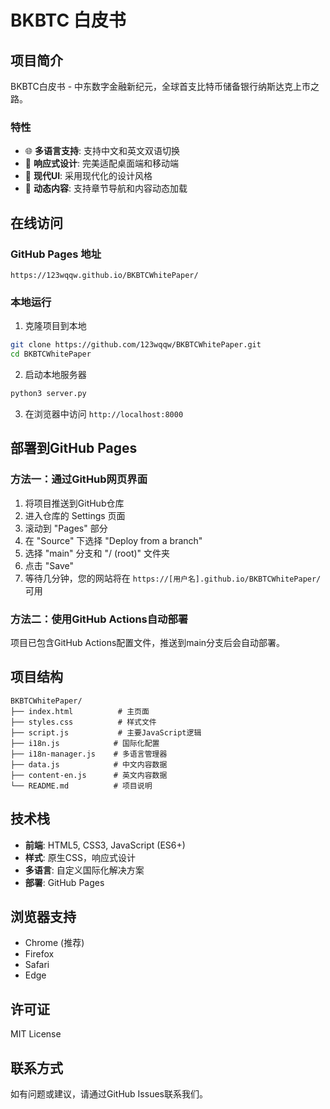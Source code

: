 # BKBTC 白皮书

## 项目简介

BKBTC白皮书 - 中东数字金融新纪元，全球首支比特币储备银行纳斯达克上市之路。

### 特性

- 🌐 **多语言支持**: 支持中文和英文双语切换
- 📱 **响应式设计**: 完美适配桌面端和移动端
- 🎨 **现代UI**: 采用现代化的设计风格
- 🔄 **动态内容**: 支持章节导航和内容动态加载

## 在线访问

### GitHub Pages 地址
```
https://123wqqw.github.io/BKBTCWhitePaper/
```

### 本地运行

1. 克隆项目到本地
```bash
git clone https://github.com/123wqqw/BKBTCWhitePaper.git
cd BKBTCWhitePaper
```

2. 启动本地服务器
```bash
python3 server.py
```

3. 在浏览器中访问 `http://localhost:8000`

## 部署到GitHub Pages

### 方法一：通过GitHub网页界面

1. 将项目推送到GitHub仓库
2. 进入仓库的 Settings 页面
3. 滚动到 "Pages" 部分
4. 在 "Source" 下选择 "Deploy from a branch"
5. 选择 "main" 分支和 "/ (root)" 文件夹
6. 点击 "Save"
7. 等待几分钟，您的网站将在 `https://[用户名].github.io/BKBTCWhitePaper/` 可用

### 方法二：使用GitHub Actions自动部署

项目已包含GitHub Actions配置文件，推送到main分支后会自动部署。

## 项目结构

```
BKBTCWhitePaper/
├── index.html          # 主页面
├── styles.css          # 样式文件
├── script.js           # 主要JavaScript逻辑
├── i18n.js            # 国际化配置
├── i18n-manager.js    # 多语言管理器
├── data.js            # 中文内容数据
├── content-en.js      # 英文内容数据
└── README.md          # 项目说明
```

## 技术栈

- **前端**: HTML5, CSS3, JavaScript (ES6+)
- **样式**: 原生CSS，响应式设计
- **多语言**: 自定义国际化解决方案
- **部署**: GitHub Pages

## 浏览器支持

- Chrome (推荐)
- Firefox
- Safari
- Edge

## 许可证

MIT License

## 联系方式

如有问题或建议，请通过GitHub Issues联系我们。
